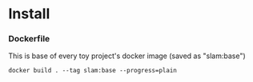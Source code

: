 # Install
### Dockerfile
This is base of every toy project's docker image (saved as "slam:base")
``` shell
docker build . --tag slam:base --progress=plain
```